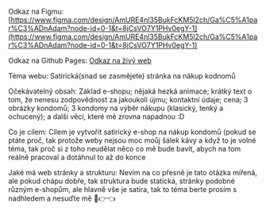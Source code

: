 Odkaz na Figmu: [https://www.figma.com/design/AmURE4nl35BukFcKM5l2ch/Ga%C5%A1par%C3%ADnAdam?node-id=0-1&t=8jCsVO7Y1PHv0egY-1](https://www.figma.com/design/AmURE4nl35BukFcKM5l2ch/Ga%C5%A1par%C3%ADnAdam?node-id=0-1&t=8jCsVO7Y1PHv0egY-1)

Odkaz na Github Pages: [Odkaz na živý web](https://github.com/pslib-cz/2024-p2b-web-projekt-Gaspy1)

Téma webu: Satirická(snad se zasmějete) stránka na nákup kodnomů

Očekávatelný obsah: Základ e-shopu; nějaká hezká animace; krátký text o tom, že nenesu zodpovědnost za jakoukoli újmu; kontaktní údaje; cena; 3 obrázky kondomů; 3 kondomy na výběr nákupu (klasický, tenký a ochucený); a další věci, které mě zrovna napadnou :D

Co je cílem: Cílem je vytvořit satirický e-shop na nákup kondomů (pokud se ptáte proč, tak protože weby nejsou moc moůj šálek kávy a když to je volné téma, tak proč si z toho neudělat něco co mě bude bavit, abych na tom reálně pracoval a dotáhnul to až do konce

Jaké má web stránky a strukturu: Nevím na co přesně je tato otázka mířená, ale pokud chápu dobře, tak struktura bude statická, stránky podobné různým e-shopům, ale hlavně vše je satira, tak to téma berte prosím s nadhledem a nesuďte mě 🥺👉👈
